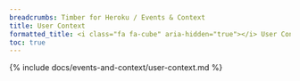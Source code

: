 ```yaml
---
breadcrumbs: Timber for Heroku / Events & Context
title: User Context
formatted_title: <i class="fa fa-cube" aria-hidden="true"></i> User Context
toc: true
---
```


{% include docs/events-and-context/user-context.md %}